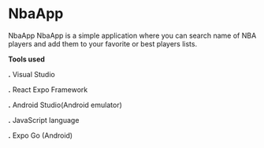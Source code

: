 # NbaApp
NbaApp NbaApp is a simple application where you can search name of NBA players and add them to your favorite or best players lists.

**Tools used**

**.** Visual Studio

**.** React Expo Framework

**.** Android Studio(Android emulator)

**.** JavaScript language

**.** Expo Go (Android)
